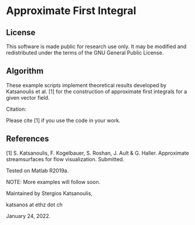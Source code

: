 # Approximate First Integral

## License

This software is made public for research use only. It may be modified and redistributed under the terms of the GNU General Public License.

## Algorithm

These example scripts implement theoretical results developed by Katsanoulis et al. [1] for the construction of approximate first integrals for a given vector field. 

Citation:

Please cite [1] if you use the code in your work.

## References
[1] S. Katsanoulis, F. Kogelbauer, S. Roshan, J. Ault & G. Haller. Approximate streamsurfaces for flow visualization. Submitted.

Tested on Matlab R2019a.

NOTE: More examples will follow soon.  

Maintained by Stergios Katsanoulis,

katsanos at ethz dot ch

January 24, 2022.
